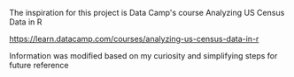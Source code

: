 The inspiration for this project is Data Camp's course 
Analyzing US Census Data in R

https://learn.datacamp.com/courses/analyzing-us-census-data-in-r

Information was modified based on my curiosity and simplifying steps for future reference 
